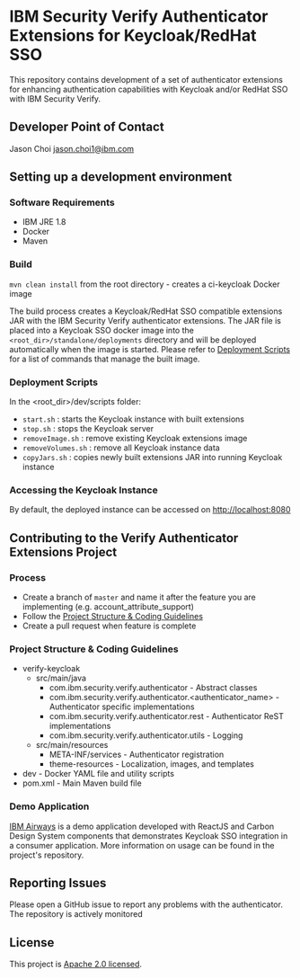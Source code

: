 # IBM Security Verify Authenticator Extensions for Keycloak/RedHat SSO

This repository contains development of a set of authenticator extensions for enhancing authentication capabilities with Keycloak and/or RedHat SSO with IBM Security Verify.

## Developer Point of Contact
Jason Choi <jason.choi1@ibm.com>

## Setting up a development environment
### Software Requirements
* IBM JRE 1.8
* Docker
* Maven

### Build
`mvn clean install` from the root directory - creates a ci-keycloak Docker image

The build process creates a Keycloak/RedHat SSO compatible extensions JAR with the IBM Security Verify authenticator extensions. The JAR file is placed into a Keycloak SSO docker image into the `<root_dir>/standalone/deployments` directory and will be deployed automatically when the image is started. Please refer to [Deployment Scripts](#deployment-scripts) for a list of commands that manage the built image.

### Deployment Scripts
In the <root_dir>/dev/scripts folder:
* `start.sh` : starts the Keycloak instance with built extensions
* `stop.sh` : stops the Keycloak server
* `removeImage.sh` : remove existing Keycloak extensions image
* `removeVolumes.sh` : remove all Keycloak instance data
* `copyJars.sh` : copies newly built extensions JAR into running Keycloak instance

### Accessing the Keycloak Instance
By default, the deployed instance can be accessed on [http://localhost:8080](http://localhost:8080)

## Contributing to the Verify Authenticator Extensions Project
### Process
* Create a branch of `master` and name it after the feature you are implementing (e.g. account_attribute_support)
* Follow the [Project Structure & Coding Guidelines](#project-structure--coding-guidelines)
* Create a pull request when feature is complete

### Project Structure & Coding Guidelines
* verify-keycloak
  * src/main/java
      * com.ibm.security.verify.authenticator - Abstract classes
      * com.ibm.security.verify.authenticator.<authenticator_name> - Authenticator specific implementations
      * com.ibm.security.verify.authenticator.rest - Authenticator ReST implementations
      * com.ibm.security.verify.authenticator.utils - Logging
  * src/main/resources
      * META-INF/services - Authenticator registration
      * theme-resources - Localization, images, and templates
* dev - Docker YAML file and utility scripts
* pom.xml - Main Maven build file

### Demo Application
[IBM Airways](https://github.com/jason-choi1/ibm-airways-keycloak-sso) is a demo application developed with ReactJS and Carbon Design System components that demonstrates Keycloak SSO integration in a consumer application. More information on usage can be found in the project's repository. 

## Reporting Issues
Please open a GitHub issue to report any problems with the authenticator. The repository is actively monitored

## License
This project is [Apache 2.0 licensed](./LICENSE).
